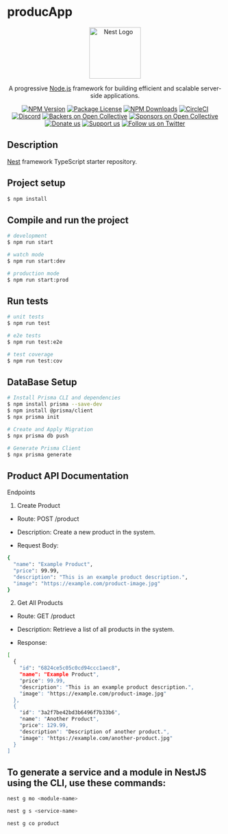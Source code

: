 
# producApp

<p align="center">
  <a href="http://nestjs.com/" target="blank"><img src="https://nestjs.com/img/logo-small.svg" width="120" alt="Nest Logo" /></a>
</p>

[circleci-image]: https://img.shields.io/circleci/build/github/nestjs/nest/master?token=abc123def456
[circleci-url]: https://circleci.com/gh/nestjs/nest

  <p align="center">A progressive <a href="http://nodejs.org" target="_blank">Node.js</a> framework for building efficient and scalable server-side applications.</p>
    <p align="center">
<a href="https://www.npmjs.com/~nestjscore" target="_blank"><img src="https://img.shields.io/npm/v/@nestjs/core.svg" alt="NPM Version" /></a>
<a href="https://www.npmjs.com/~nestjscore" target="_blank"><img src="https://img.shields.io/npm/l/@nestjs/core.svg" alt="Package License" /></a>
<a href="https://www.npmjs.com/~nestjscore" target="_blank"><img src="https://img.shields.io/npm/dm/@nestjs/common.svg" alt="NPM Downloads" /></a>
<a href="https://circleci.com/gh/nestjs/nest" target="_blank"><img src="https://img.shields.io/circleci/build/github/nestjs/nest/master" alt="CircleCI" /></a>
<a href="https://discord.gg/G7Qnnhy" target="_blank"><img src="https://img.shields.io/badge/discord-online-brightgreen.svg" alt="Discord"/></a>
<a href="https://opencollective.com/nest#backer" target="_blank"><img src="https://opencollective.com/nest/backers/badge.svg" alt="Backers on Open Collective" /></a>
<a href="https://opencollective.com/nest#sponsor" target="_blank"><img src="https://opencollective.com/nest/sponsors/badge.svg" alt="Sponsors on Open Collective" /></a>
  <a href="https://paypal.me/kamilmysliwiec" target="_blank"><img src="https://img.shields.io/badge/Donate-PayPal-ff3f59.svg" alt="Donate us"/></a>
    <a href="https://opencollective.com/nest#sponsor"  target="_blank"><img src="https://img.shields.io/badge/Support%20us-Open%20Collective-41B883.svg" alt="Support us"></a>
  <a href="https://twitter.com/nestframework" target="_blank"><img src="https://img.shields.io/twitter/follow/nestframework.svg?style=social&label=Follow" alt="Follow us on Twitter"></a>
</p>
  <!--[![Backers on Open Collective](https://opencollective.com/nest/backers/badge.svg)](https://opencollective.com/nest#backer)
  [![Sponsors on Open Collective](https://opencollective.com/nest/sponsors/badge.svg)](https://opencollective.com/nest#sponsor)-->

## Description

[Nest](https://github.com/nestjs/nest) framework TypeScript starter repository.

## Project setup

```bash
$ npm install
```

## Compile and run the project

```bash
# development
$ npm run start

# watch mode
$ npm run start:dev

# production mode
$ npm run start:prod
```

## Run tests

```bash
# unit tests
$ npm run test

# e2e tests
$ npm run test:e2e

# test coverage
$ npm run test:cov
```
## DataBase Setup

```bash
# Install Prisma CLI and dependencies
$ npm install prisma --save-dev
$ npm install @prisma/client
$ npx prisma init

# Create and Apply Migration
$ npx prisma db push

# Generate Prisma Client
$ npx prisma generate

```
## Product API Documentation
Endpoints
1. Create Product

* Route: POST /product

* Description: Create a new product in the system.

* Request Body:
``` bash 
{
  "name": "Example Product",
  "price": 99.99,
  "description": "This is an example product description.",
  "image": "https://example.com/product-image.jpg"
}

```

2. Get All Products

* Route: GET /product

* Description: Retrieve a list of all products in the system.

* Response:

```bash
[
  {
    "id": "6824ce5c05c0cd94ccc1aec8",
    "name": "Example Product",
    "price": 99.99,
    "description": "This is an example product description.",
    "image": "https://example.com/product-image.jpg"
  },
  {
    "id": "3a2f7be42bd3b6496f7b33b6",
    "name": "Another Product",
    "price": 129.99,
    "description": "Description of another product.",
    "image": "https://example.com/another-product.jpg"
  }
]

```

## To generate a service and a module in NestJS using the CLI, use these commands:
``` bash 
nest g mo <module-name>

nest g s <service-name>

nest g co product

```